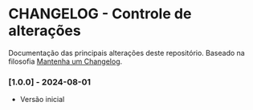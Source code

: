 # CHANGELOG - Controle de alterações

Documentação das principais alterações deste repositório.
Baseado na filosofia [Mantenha um Changelog](https://keepachangelog.com/pt-BR/1.0.0/).

### [1.0.0] - 2024-08-01

- Versão inicial
